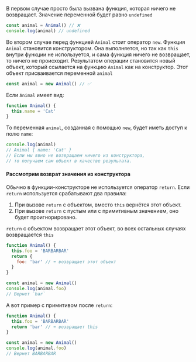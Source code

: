 В первом случае просто была вызвана функция, которая ничего не возвращает. Значение переменной будет равно `undefined`
```js
const animal = Animal() // ❌
console.log(animal) // undefined
```

Во втором случае перед функцией `Animal` стоит оператор `new`. Функция `Animal` становится конструктором. Она выполняется, но так как `this` внутри функции не используется, и сама функция ничего не возвращает, то ничего не происходит. Результатом операции становится новый объект, который ссылается на функцию `Animal` как на конструктор. Этот объект присваивается переменной `animal`

```js
const animal = new Animal() // ✅
```

Если `Animal` имеет вид:
```js
function Animal() {
  this.name = 'Cat'
}
```
То переменная `animal`, созданная с помощью `new`, будет иметь доступ к полю `name`:
```js
console.log(animal)
// Animal { name: 'Cat' }
// Если мы явно не возвращаем ничего из конструктора,
// то получаем сам объект в качестве результата.
```

#### Рассмотрим возврат значения из конструктора

Обычно в функции-конструкторе не используется оператор `return`. Если `return` используется срабатывают два правила:
1. При вызове `return` с объектом, вместо `this` вернётся этот объект.
2. При вызове `return` с пустым или с примитивным значением, оно будет проигнорировано.

`return` с объектом возвращает этот объект, во всех остальных случаях возвращается `this`
```js
function Animal() {
  this.foo = 'BARBARBAR'
  return {
    foo: 'bar' // ⬅️ возвращает этот объект
  }
}

const animal = new Animal()
console.log(animal.foo)
// Вернет `bar`
```
А вот пример с примитивом после `return`:
```js
function Animal() {
  this.foo = 'BARBARBAR'
  return 'bar' // ⬅️ возвращает this
}

const animal = new Animal()
console.log(animal.foo)
// Вернет BARBARBAR
```
